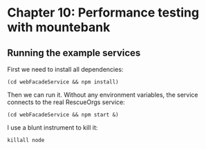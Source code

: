# Chapter 10: Performance testing with mountebank

## Running the example services

First we need to install all dependencies:

````
(cd webFacadeService && npm install)
````

Then we can run it. Without any environment variables, the service connects to the
real RescueOrgs service:

````
(cd webFacadeService && npm start &)
````

I use a blunt instrument to kill it:

````
killall node
````
